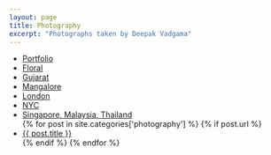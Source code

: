 ```yaml
---
layout: page
title: Photography
excerpt: "Photographs taken by Deepak Vadgama"
---
```


<div>
    <ul>
        <li><a href="https://goo.gl/photos/zrwS7KyrwY6mGXZd8">Portfolio</a></li>
        <li><a href="https://goo.gl/photos/VvTjmMLYmCjkLkH49">Floral</a></li>
        <li><a href="https://photos.app.goo.gl/yMOMq1M29GXFXZ0s1">Gujarat</a></li>
        <li><a href="https://goo.gl/photos/n3u4pTLCPqa4CfBP6">Mangalore</a></li>
        <li><a href="https://photos.app.goo.gl/PSN1XEkZj15KopVE2">London</a></li>
        <li><a href="https://photos.app.goo.gl/1ZmRyWhmKbDxlz033">NYC</a></li>
        <li><a href="https://photos.app.goo.gl/gjUiHV2UxV1dmujB3">Singapore, Malaysia, Thailand</a></li>
    {% for post in site.categories['photography'] %}
        {% if post.url %}
            <li><a href="{{ post.url }}">{{ post.title }}</a></li>
        {% endif %}
    {% endfor %}
    </ul>
</div>
